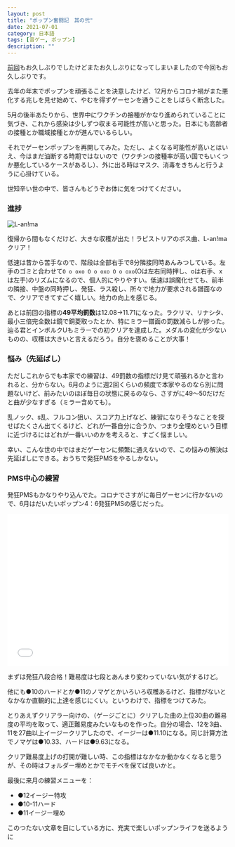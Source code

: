```yaml
---
layout: post
title: "ポップン奮闘記　其の弐"
date: 2021-07-01
category: 日本語
tags: [音ゲー, ポップン]
description: ""
---
```


[前回](/blog/2020/11/01/popn-01.html)もお久しぶりでしたけどまたお久しぶりになってしまいましたので今回もお久しぶりです。

去年の年末でポップンを頑張ることを決意したけど、12月からコロナ禍がまた悪化する兆しを見せ始めて、やむを得ずゲーセンを通うことをしばらく断念した。

5月の後半あたりから、世界中にワクチンの接種がかなり進められていることに気づき、これから感染は少しずつ収まる可能性が高いと思った。日本にも高齢者の接種とか職域接種とかが進んでいるらしい。

それでゲーセンポップンを再開してみた。ただし、よくなる可能性が高いとはいえ、今はまだ油断する時期ではないので（ワクチンの接種率が高い国でもいくつか悪化しているケースがあるし）、外に出る時はマスク、消毒をきちんと行うように心掛けている。

世知辛い世の中で、皆さんもどうぞお体に気をつけてください。

### 進捗

![L-an!ma](https://pbs.twimg.com/media/E3NHbBBVgAAEf7p?format=jpg&name=small)

復帰から間もなくだけど、大きな収穫が出た！ラピストリアのボス曲、L-an!maクリア！

低速は昔から苦手なので、階段は全部右手で8分隣接同時あんみつしている。左手のゴミと合わせて`O o oxo O o oxo O o oxo`(Oは左右同時押し、oは右手、xは左手)のリズムになるので、個人的にやりやすい。低速は誤魔化せても、前半の隣接、中盤の同時押し、発狂、ラス殺し、所々で地力が要求される譜面なので、クリアできてすごく嬉しい。地力の向上を感じる。

あとは前回の指標の**49平均罰数**は12.08->11.71になった。ラクリマ、リナシタ、最小三倍完全数は鏡で銅菱取ったとか、特にミラー譜面の罰数減らしが捗った。辿る君とインボルクUもミラーでの初クリアを達成した。メダルの変化が少ないものの、収穫は大きいと言えるだろう。自分を褒めることが大事！

### 悩み（先延ばし）

ただしこれからでも本家での練習は、49罰数の指標だけ見て頑張れるかと言われると、分からない。6月のように週2回くらいの頻度で本家やるのなら別に問題ないけど、前みたいのほぼ毎日の状態に戻るのなら、さすがに49～50だけだと曲が少なすぎる（ミラー含めても）。

乱ノック、s乱、フルコン狙い、スコア力上げなど、練習になりそうなことを探せばたくさん出てくるけど、どれが一番自分に合うか、つまり全埋めという目標に近づけるにはどれが一番いいのかを考えると、すごく悩ましい。

幸い、こんな世の中ではまだゲーセンに頻繁に通えないので、この悩みの解決は先延ばしにできる。おうちで発狂PMSをやるしかない。

### PMS中心の練習

発狂PMSもかなりやり込んでた。コロナでさすがに毎日ゲーセンに行かないので、6月はだいたいポップン4：6発狂PMSの感じだった。

<iframe style="width: 100%; aspect-ratio: 16/11;" src="//player.bilibili.com/player.html?aid=631343464&bvid=BV1Bb4y1C7jU&cid=360684197&page=1" scrolling="no" border="0" frameborder="no" framespacing="0" allowfullscreen="true"> </iframe>

まずは発狂八段合格！難易度は七段とあんまり変わっていない気がするけど。

他にも●10のハードとか●11のノマゲとかいろいろ収穫あるけど、指標がないとなかなか直観的に上達を感じにくい。というわけで、指標をつけてみた。

とりあえずクリアラー向けの、（ゲージごとに）クリアした曲の上位30曲の難易度の平均を取って、適正難易度みたいなものを作った。自分の場合、12を3曲、11を27曲以上イージークリアしたので、イージーは●11.10になる。同じ計算方法でノマゲは●10.33、ハードは●9.63になる。

クリア難易度上げの打開が難しい時、この指標はなかなか動かなくなると思うが、その時はフォルダー埋めとかでモチベを保てば良いかと。

最後に来月の練習メニューを：

* ●12イージー特攻
* ●10-11ハード
* ●11イージー埋め

このつたない文章を目にしている方に、充実で楽しいポップンライフを送るように